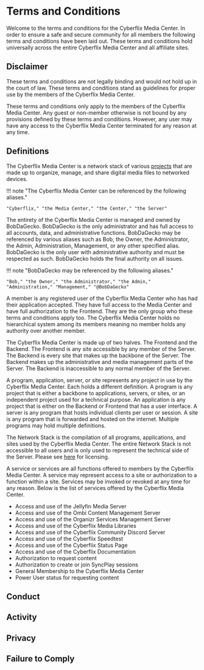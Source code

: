 # Terms and Conditions
Welcome to the terms and conditions for the Cyberflix Media Center. In order to ensure a safe and secure community for all members the following terms and conditions have been laid out. These terms and conditions hold universally across the entire Cyberflix Media Center and all affiliate sites.

## Disclaimer
These terms and conditions are not legally binding and would not hold up in the court of law. These terms and conditions stand as guidelines for proper use by the members of the Cyberflix Media Center.

These terms and conditions only apply to the members of the Cyberflix Media Center. Any guest or non-member otherwise is not bound by any provisions defined by these terms and conditions. However, any user may have any access to the Cyberflix Media Center terminated for any reason at any time.

## Definitions
The Cyberflix Media Center is a network stack of various [projects](https://docs.cyberflix.io/about/license/#included-projects) that are made up to organize, manage, and share digital media files to networked devices.
  
!!! note "The Cyberflix Media Center can be referenced by the following aliases."

    "Cyberflix," "the Media Center," "the Center," "the Server"

The entirety of the Cyberflix Media Center is managed and owned by BobDaGecko. BobDaGecko is the only administrator and has full access to all accounts, data, and administrative functions. BobDaGecko may be referenced by various aliases such as Bob, the Owner, the Administrator, the Admin, Administration, Management, or any other specified alias. BobDaGecko is the only user with administrative authority and must be respected as such. BobDaGecko holds the final authority on all issues.

!!! note "BobDaGecko may be referenced by the following aliases."

    "Bob," "the Owner," "the Administrator," "the Admin," "Administration," "Management," "@BobDaGecko"

A member is any registered user of the Cyberflix Media Center who has had their application accepted. They have full access to the Media Center and have full authorization to the Frontend. They are the only group who these terms and conditions apply too. The Cyberflix Media Center holds no hierarchical system among its members meaning no member holds any authority over another member.

The Cyberflix Media Center is made up of two halves. The Frontend and the Backend. The Frontend is any site accessible by any member of the Server. The Backend is every site that makes up the backbone of the Server. The Backend makes up the administrative and media management parts of the Server. The Backend is inaccessible to any normal member of the Server.

A program, application, server, or site represents any project in use by the Cyberflix Media Center. Each holds a different definition. A program is any project that is either a backbone to applications, servers, or sites, or an independent project used for a technical purpose. An application is any project that is either on the Backend or Frontend that has a user interface. A server is any program that hosts individual clients per user or session. A site is any program that is forwarded and hosted on the internet. Multiple programs may hold multiple definitions.

The Network Stack is the compilation of all programs, applications, and sites used by the Cyberflix Media Center. The entire Network Stack is not accessible to all users and is only used to represent the technical side of the Server. Please see [here](https://docs.cyberflix.io/about/license/) for licensing.

A service or services are all functions offered to members by the Cyberflix Media Center. A service may represent access to a site or authorization to a function within a site. Services may be invoked or revoked at any time for any reason. Below is the list of services offered by the Cyberflix Media Center.

 - Access and use of the Jellyfin Media Server
 - Access and use of the Ombi Content Management Server
 - Access and use of the Organizr Services Management Server
 - Access and use of the Cyberflix Media Libraries
 - Access and use of the Cyberflix Community Discord Server
 - Access and use of the Cyberflix Speedtest
 - Access and use of the Cyberflix Status Page
 - Access and use of the Cyberflix Documentation
 - Authorization to request content
 - Authorization to create or join SyncPlay sessions
 - General Membership to the Cyberflix Media Center
 - Power User status for requesting content

## Conduct

## Activity

## Privacy

## Failure to Comply
